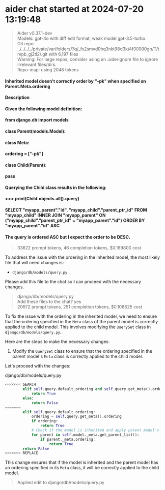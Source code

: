 
# aider chat started at 2024-07-20 13:19:48

> Aider v0.37.1-dev  
> Models: gpt-4o with diff edit format, weak model gpt-3.5-turbo  
> Git repo: ../../../../private/var/folders/7q/_fx2smvd0hq3nkt98d3kt4f00000gn/T/tmpb_gj2tl2/.git with 6,197 files  
> Warning: For large repos, consider using an .aiderignore file to ignore irrelevant files/dirs.  
> Repo-map: using 2048 tokens  

#### Inherited model doesn't correctly order by "-pk" when specified on Parent.Meta.ordering  
#### Description  
#### 	  
#### Given the following model definition:  
#### from django.db import models  
#### class Parent(models.Model):  
#### 	class Meta:  
#### 		ordering = ["-pk"]  
#### class Child(Parent):  
#### 	pass  
#### Querying the Child class results in the following:  
#### >>> print(Child.objects.all().query)  
#### SELECT "myapp_parent"."id", "myapp_child"."parent_ptr_id" FROM "myapp_child" INNER JOIN "myapp_parent" ON ("myapp_child"."parent_ptr_id" = "myapp_parent"."id") ORDER BY "myapp_parent"."id" ASC  
#### The query is ordered ASC but I expect the order to be DESC.  
> 33822 prompt tokens, 46 completion tokens, $0.169800 cost  

To address the issue with the ordering in the inherited model, the most likely file that will need changes is:

- `django/db/models/query.py`

Please add this file to the chat so I can proceed with the necessary changes.

> django/db/models/query.py  
> Add these files to the chat? yes  
> 20972 prompt tokens, 251 completion tokens, $0.108625 cost  

To fix the issue with the ordering in the inherited model, we need to ensure that the ordering specified in the `Meta` class of the parent model is correctly applied to the child model. This involves modifying the `QuerySet` class in `django/db/models/query.py`.

Here are the steps to make the necessary changes:

1. Modify the `QuerySet` class to ensure that the ordering specified in the parent model's `Meta` class is correctly applied to the child model.

Let's proceed with the changes:

django/db/models/query.py
```python
<<<<<<< SEARCH
        elif self.query.default_ordering and self.query.get_meta().ordering:
            return True
        else:
            return False
=======
        elif self.query.default_ordering:
            ordering = self.query.get_meta().ordering
            if ordering:
                return True
            # Check if the model is inherited and apply parent model's ordering
            for parent in self.model._meta.get_parent_list():
                if parent._meta.ordering:
                    return True
        return False
>>>>>>> REPLACE
```

This change ensures that if the model is inherited and the parent model has an ordering specified in its `Meta` class, it will be correctly applied to the child model.

> Applied edit to django/db/models/query.py  
